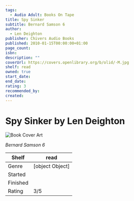 ```yaml
---
tags:
  - Audio Adult: Books On Tape
title: Spy Sinker
subtitle: Bernard Samson 6
author:
  - Len Deighton
publisher: Chivers Audio Books
published: 2010-01-15T00:00:00+01:00
page_count:
isbn:
description: ""
coverUrl: https://covers.openlibrary.org/b/olid/-M.jpg
shelf: read
owned: true
start_date:
end_date:
rating: 3
recommended_by:
created:
---
```


# Spy Sinker by Len Deighton

![Book Cover Art](https://covers.openlibrary.org/b/olid/-M.jpg)

_Bernard Samson 6_

| Shelf | read |
| --- | --- |
| Genre | [object Object] |
| Started |  |
| Finished |  |
| Rating | 3/5 |

